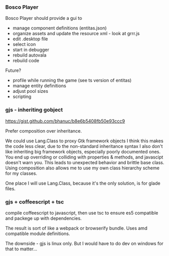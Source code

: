 ### Bosco Player ###

Bosco Player should provide a gui to 
* manage component definitions (entitas.json)
* organize assets and update the resource xml - look at grrr.js
* edit .desktop file
* select icon
* start in debugger
* rebuild autovala
* rebuild code


Future?
* profile while running the game (see ts version of entitas)
* manage entity definitions
* adjust pool sizes
* scripting

### gjs - inheriting gobject

https://gist.github.com/bhanuc/b8e6b5408fb50e93ccc9

Prefer composition over inheritance.

We could use Lang.Class to proxy Gtk framework objects
I think this makes the code less clear, due to the non-standard inheritance syntax
I also don't like inheriting big framework objects, especially poorly documented ones.
You end up overriding or colliding with properties & methods, and javascipt doesn't warn you.
This leads to unexpected behavior and brittle base class.
Using composition also allows me to use my own class hierarchy scheme for my classes. 

One place I will use Lang.Class, because it's the only solution, is for glade files.

### gjs + coffeescript + tsc

compile coffeescript to javascript, then
use tsc to ensure es5 compatible and packege up with dependencies.

The result is sort of like a webpack or browserify bundle.
Uses amd compatible module definitions.


The downside - gjs is linux only.
But I would have to do dev on windows for that to matter...


